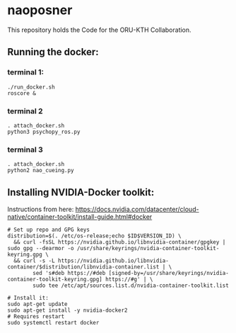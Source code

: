 # naoposner

This repository holds the Code for the ORU-KTH Collaboration.

## Running the docker:

### terminal 1:

    ./run_docker.sh
    roscore &

### terminal 2
    . attach_docker.sh
    python3 psychopy_ros.py

### terminal 3
    . attach_docker.sh
    python2 nao_cueing.py


## Installing NVIDIA-Docker toolkit:

Instructions from here: https://docs.nvidia.com/datacenter/cloud-native/container-toolkit/install-guide.html#docker

    # Set up repo and GPG keys
    distribution=$(. /etc/os-release;echo $ID$VERSION_ID) \
      && curl -fsSL https://nvidia.github.io/libnvidia-container/gpgkey | sudo gpg --dearmor -o /usr/share/keyrings/nvidia-container-toolkit-keyring.gpg \
      && curl -s -L https://nvidia.github.io/libnvidia-container/$distribution/libnvidia-container.list | \
            sed 's#deb https://#deb [signed-by=/usr/share/keyrings/nvidia-container-toolkit-keyring.gpg] https://#g' | \
            sudo tee /etc/apt/sources.list.d/nvidia-container-toolkit.list

    # Install it:
    sudo apt-get update
    sudo apt-get install -y nvidia-docker2
    # Requires restart
    sudo systemctl restart docker